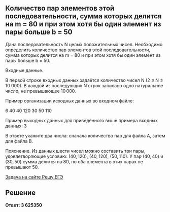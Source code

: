 ## Количество пар элементов этой последовательности, сумма которых делится на m = 80 и при этом хотя бы один элемент из пары больше b = 50

Дана последовательность N целых положительных чисел. Необходимо определить количество пар элементов этой последовательности, сумма которых делится на m = 80 и при этом хотя бы один элемент из пары больше b = 50.

Входные данные.

В первой строке входных данных задаётся количество чисел N (2 ≤ N ≤ 10 000). В каждой из последующих N строк записано одно натуральное число, не превышающее 10 000.

Пример организации исходных данных во входном файле:

6
40
40
120
30
50
110

Пример выходных данных для приведённого выше примера входных данных: 3

В ответе укажите два числа: сначала количество пар для файла А, затем для файла B.

Пояснение. Из данных шести чисел можно составить три пары, удовлетворяющие условию: (40, 120), (40, 120), (50, 110). У пар (40, 40) и (30, 50) сумма делится на 80, но оба элемента в этих парах не превышают 50.

[Задача на сайте Решу ЕГЭ](https://inf-ege.sdamgia.ru/problem?id=28130)

## Решение

**Ответ: 3 625350**